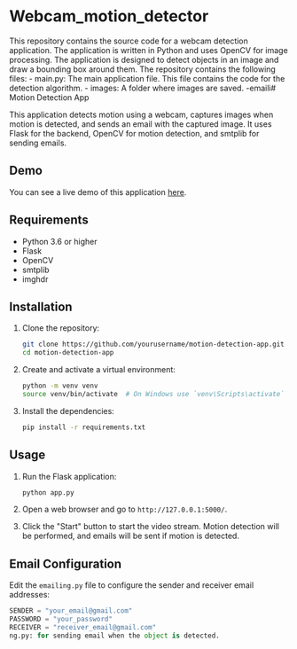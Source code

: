 # Webcam_motion_detector
This repository contains the source code for a webcam detection application. The application is written in Python and uses OpenCV for image processing. The application is designed to detect objects in an image and draw a bounding box around them.
The repository contains the following files: - main.py: The main application file. This file contains the code for the detection algorithm. - images: A folder where images are saved. -emaili# Motion Detection App

This application detects motion using a webcam, captures images when motion is detected, and sends an email with the captured image. It uses Flask for the backend, OpenCV for motion detection, and smtplib for sending emails.

## Demo

You can see a live demo of this application [here](https://chatbot-hzyv.onrender.com).

## Requirements

- Python 3.6 or higher
- Flask
- OpenCV
- smtplib
- imghdr

## Installation

1. Clone the repository:

    ```sh
    git clone https://github.com/yourusername/motion-detection-app.git
    cd motion-detection-app
    ```

2. Create and activate a virtual environment:

    ```sh
    python -m venv venv
    source venv/bin/activate  # On Windows use `venv\Scripts\activate`
    ```

3. Install the dependencies:

    ```sh
    pip install -r requirements.txt
    ```

## Usage

1. Run the Flask application:

    ```sh
    python app.py
    ```

2. Open a web browser and go to `http://127.0.0.1:5000/`.

3. Click the "Start" button to start the video stream. Motion detection will be performed, and emails will be sent if motion is detected.

## Email Configuration

Edit the `emailing.py` file to configure the sender and receiver email addresses:

```python
SENDER = "your_email@gmail.com"
PASSWORD = "your_password"
RECEIVER = "receiver_email@gmail.com"
ng.py: for sending email when the object is detected. 
